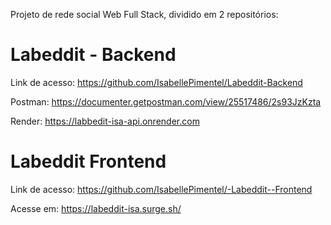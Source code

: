 
Projeto de rede social Web Full Stack, dividido em 2 repositórios:


# Labeddit - Backend  

Link de acesso:
https://github.com/IsabellePimentel/Labeddit-Backend

Postman: 
https://documenter.getpostman.com/view/25517486/2s93JzKzta

Render:
https://labbedit-isa-api.onrender.com

# Labeddit Frontend 

Link de acesso:
https://github.com/IsabellePimentel/-Labeddit--Frontend

Acesse em:
https://labeddit-isa.surge.sh/
